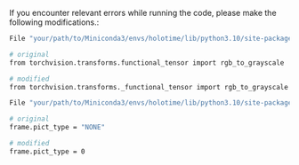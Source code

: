 If you encounter relevant errors while running the code, please make the following modifications.:
```bash
File "your/path/to/Miniconda3/envs/holotime/lib/python3.10/site-packages/basicsr/data/degradations.py", line 8

# original
from torchvision.transforms.functional_tensor import rgb_to_grayscale

# modified
from torchvision.transforms._functional_tensor import rgb_to_grayscale
```
```bash
File "your/path/to/Miniconda3/envs/holotime/lib/python3.10/site-packages/torchvision/io/video.py", line 132

# original
frame.pict_type = "NONE"

# modified
frame.pict_type = 0
```
